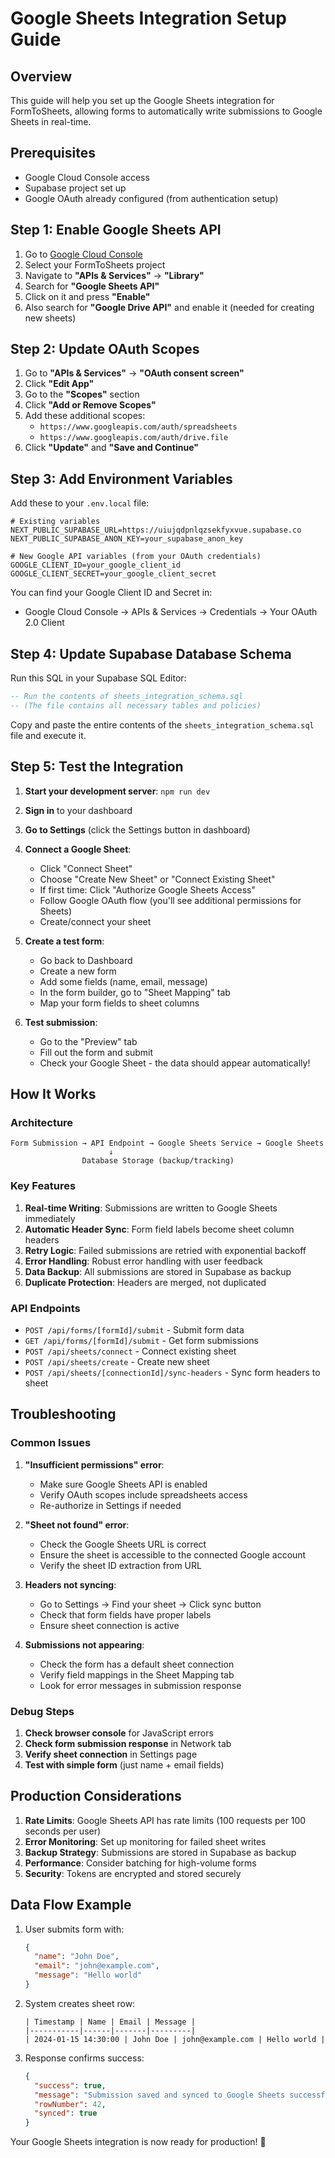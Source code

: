 # Google Sheets Integration Setup Guide

## Overview
This guide will help you set up the Google Sheets integration for FormToSheets, allowing forms to automatically write submissions to Google Sheets in real-time.

## Prerequisites
- Google Cloud Console access
- Supabase project set up
- Google OAuth already configured (from authentication setup)

## Step 1: Enable Google Sheets API

1. Go to [Google Cloud Console](https://console.cloud.google.com/)
2. Select your FormToSheets project
3. Navigate to **"APIs & Services"** → **"Library"**
4. Search for **"Google Sheets API"**
5. Click on it and press **"Enable"**
6. Also search for **"Google Drive API"** and enable it (needed for creating new sheets)

## Step 2: Update OAuth Scopes

1. Go to **"APIs & Services"** → **"OAuth consent screen"**
2. Click **"Edit App"**
3. Go to the **"Scopes"** section
4. Click **"Add or Remove Scopes"**
5. Add these additional scopes:
   - `https://www.googleapis.com/auth/spreadsheets`
   - `https://www.googleapis.com/auth/drive.file`
6. Click **"Update"** and **"Save and Continue"**

## Step 3: Add Environment Variables

Add these to your `.env.local` file:

```env
# Existing variables
NEXT_PUBLIC_SUPABASE_URL=https://uiujqdpnlqzsekfyxvue.supabase.co
NEXT_PUBLIC_SUPABASE_ANON_KEY=your_supabase_anon_key

# New Google API variables (from your OAuth credentials)
GOOGLE_CLIENT_ID=your_google_client_id
GOOGLE_CLIENT_SECRET=your_google_client_secret
```

You can find your Google Client ID and Secret in:
- Google Cloud Console → APIs & Services → Credentials → Your OAuth 2.0 Client

## Step 4: Update Supabase Database Schema

Run this SQL in your Supabase SQL Editor:

```sql
-- Run the contents of sheets_integration_schema.sql
-- (The file contains all necessary tables and policies)
```

Copy and paste the entire contents of the `sheets_integration_schema.sql` file and execute it.

## Step 5: Test the Integration

1. **Start your development server**: `npm run dev`
2. **Sign in** to your dashboard
3. **Go to Settings** (click the Settings button in dashboard)
4. **Connect a Google Sheet**:
   - Click "Connect Sheet"
   - Choose "Create New Sheet" or "Connect Existing Sheet"
   - If first time: Click "Authorize Google Sheets Access"
   - Follow Google OAuth flow (you'll see additional permissions for Sheets)
   - Create/connect your sheet

5. **Create a test form**:
   - Go back to Dashboard
   - Create a new form
   - Add some fields (name, email, message)
   - In the form builder, go to "Sheet Mapping" tab
   - Map your form fields to sheet columns

6. **Test submission**:
   - Go to the "Preview" tab
   - Fill out the form and submit
   - Check your Google Sheet - the data should appear automatically!

## How It Works

### Architecture
```
Form Submission → API Endpoint → Google Sheets Service → Google Sheets
                      ↓
                Database Storage (backup/tracking)
```

### Key Features

1. **Real-time Writing**: Submissions are written to Google Sheets immediately
2. **Automatic Header Sync**: Form field labels become sheet column headers
3. **Retry Logic**: Failed submissions are retried with exponential backoff
4. **Error Handling**: Robust error handling with user feedback
5. **Data Backup**: All submissions are stored in Supabase as backup
6. **Duplicate Protection**: Headers are merged, not duplicated

### API Endpoints

- `POST /api/forms/[formId]/submit` - Submit form data
- `GET /api/forms/[formId]/submit` - Get form submissions
- `POST /api/sheets/connect` - Connect existing sheet
- `POST /api/sheets/create` - Create new sheet
- `POST /api/sheets/[connectionId]/sync-headers` - Sync form headers to sheet

## Troubleshooting

### Common Issues

1. **"Insufficient permissions" error**:
   - Make sure Google Sheets API is enabled
   - Verify OAuth scopes include spreadsheets access
   - Re-authorize in Settings if needed

2. **"Sheet not found" error**:
   - Check the Google Sheets URL is correct
   - Ensure the sheet is accessible to the connected Google account
   - Verify the sheet ID extraction from URL

3. **Headers not syncing**:
   - Go to Settings → Find your sheet → Click sync button
   - Check that form fields have proper labels
   - Ensure sheet connection is active

4. **Submissions not appearing**:
   - Check the form has a default sheet connection
   - Verify field mappings in the Sheet Mapping tab
   - Look for error messages in submission response

### Debug Steps

1. **Check browser console** for JavaScript errors
2. **Check form submission response** in Network tab
3. **Verify sheet connection** in Settings page
4. **Test with simple form** (just name + email fields)

## Production Considerations

1. **Rate Limits**: Google Sheets API has rate limits (100 requests per 100 seconds per user)
2. **Error Monitoring**: Set up monitoring for failed sheet writes
3. **Backup Strategy**: Submissions are stored in Supabase as backup
4. **Performance**: Consider batching for high-volume forms
5. **Security**: Tokens are encrypted and stored securely

## Data Flow Example

1. User submits form with:
   ```json
   {
     "name": "John Doe",
     "email": "john@example.com",
     "message": "Hello world"
   }
   ```

2. System creates sheet row:
   ```
   | Timestamp | Name | Email | Message |
   |-----------|------|-------|---------|
   | 2024-01-15 14:30:00 | John Doe | john@example.com | Hello world |
   ```

3. Response confirms success:
   ```json
   {
     "success": true,
     "message": "Submission saved and synced to Google Sheets successfully!",
     "rowNumber": 42,
     "synced": true
   }
   ```

Your Google Sheets integration is now ready for production! 🎉
